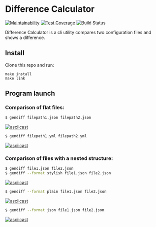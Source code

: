 # Difference Calculator

[![Maintainability](https://api.codeclimate.com/v1/badges/3d9f1de109de71750666/maintainability)](https://codeclimate.com/github/Vanger-Li/frontend-project-lvl2/maintainability)  [![Test Coverage](https://api.codeclimate.com/v1/badges/3d9f1de109de71750666/test_coverage)](https://codeclimate.com/github/Vanger-Li/frontend-project-lvl2/test_coverage)  ![Build Status](https://github.com/Vanger-Li/frontend-project-lvl2/workflows/Node.js%20CI/badge.svg)

Difference Calculator is a cli utility compares two configuration files and shows a difference.

## Install ##

Clone this repo and run:
```
make install
make link
```

## Program launch
### Comparison of flat files:

```sh
$ gendiff filepath1.json filepath2.json
```
[![asciicast](https://asciinema.org/a/QYalfvLWaQLo6cEb55kpzSMnT.svg)](https://asciinema.org/a/QYalfvLWaQLo6cEb55kpzSMnT)

```sh
$ gendiff filepath1.yml filepath2.yml
```
[![asciicast](https://asciinema.org/a/dbG6dQ4UkqfYOHSboCYePxK8u.svg)](https://asciinema.org/a/dbG6dQ4UkqfYOHSboCYePxK8u)

### Comparison of files with a nested structure:

```sh
$ gendiff file1.json file2.json
$ gendiff --format stylish file1.json file2.json
```
[![asciicast](https://asciinema.org/a/g7kFnIKkTIfutRHHbp5QE7ABM.svg)](https://asciinema.org/a/g7kFnIKkTIfutRHHbp5QE7ABM)

```sh
$ gendiff --format plain file1.json file2.json 
```
[![asciicast](https://asciinema.org/a/DtVDCTiyPJ1Q1f1ZkZfqXKCmG.svg)](https://asciinema.org/a/DtVDCTiyPJ1Q1f1ZkZfqXKCmG)

```sh
$ gendiff --format json file1.json file2.json  
```
[![asciicast](https://asciinema.org/a/Hk5dxzgfDKjF2nn4qXeLwH1xC.svg)](https://asciinema.org/a/Hk5dxzgfDKjF2nn4qXeLwH1xC)